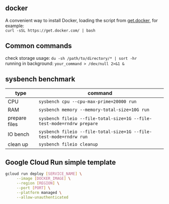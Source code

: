 ## docker
A convenient way to install Docker, loading the script from [get.docker](https://get.docker.com/), for example: <br/>
`curl -sSL https://get.docker.com/ | bash`

## Common commands
check storage usage: `du -sh /path/to/directory/* | sort -hr`  
running in background: `your_command > /dev/null 2>&1 &`
## sysbench benchmark
| type       | command                                           |
| ---------- | ---------------------------------------------- |
| CPU        | `sysbench cpu --cpu-max-prime=20000 run`       |
| RAM         | `sysbench memory --memory-total-size=10G run`  |
| prepare files | `sysbench fileio --file-total-size=1G --file-test-mode=rndrw prepare` |
| IO bench       | `sysbench fileio --file-total-size=1G --file-test-mode=rndrw run`   |
| clean up      | `sysbench fileio cleanup`                      |

## Google Cloud Run simple template
```bash
gcloud run deploy [SERVICE_NAME] \
     --image [DOCKER_IMAGE] \
     --region [REGION] \
     --port [PORT] \
     --platform managed \
     --allow-unauthenticated
```
